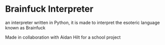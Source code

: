 # Brainfuck Interpreter

an interpreter written in Python, it is made to interpret the esoteric language known as Brainfuck

Made in collaboration with Aidan Hilt for a school project
